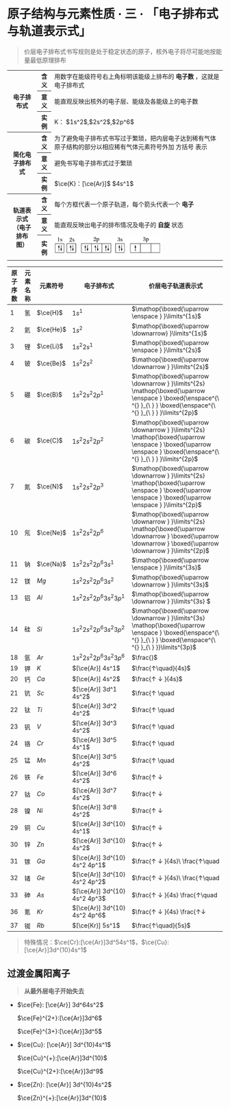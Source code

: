 # 原子结构与元素性质 · 三 · 「电子排布式与轨道表示式」

> 价层电子排布式书写规则是处于稳定状态的原子，核外电子将尽可能地按能量最低原理排布

<table>
    <tr>
        <th rowspan="3"> 电子排布式 </th>
        <th> 含义 </th>
        <td> 用数字在能级符号右上角标明该能级上排布的 <b> 电子数 </b> ，这就是电子排布式 </td>
    </tr>
    <tr>
        <th> 意义 </th>
        <td> 能直观反映出核外的电子层、能级及各能级上的电子数 </td>
    </tr>
    <tr>
        <th> 实例 </th>
        <td> K： $1s^2$,$2s^2$,$2p^6$ </td>
    </tr>
    <tr>
        <th rowspan="3"> 简化电子排布式 </th>
        <th> 含义 </th>
        <td> 为了避免电子排布式书写过于繁琐，把内层电子达到稀有气体原子结构的部分以相应稀有气体元素符号外加 方括号 表示 </td>
    </tr>
    <tr>
        <th> 意义 </th>
        <td> 避免书写电子排布式过于繁琐 </td>
    </tr>
    <tr>
        <th> 实例 </th>
        <td> <span>$\ce{K}：[\ce{Ar}]$</span> <span>$4s^1$</span> </td>
    </tr>
    <tr>
        <th rowspan="3"> 轨道表示式 <br>（电子排布图）</br> </th>
        <th> 含义 </th>
        <td> 每个方框代表一个原子轨道，每个箭头代表一个 <b> 电子 </b> </td>
    </tr>
    <tr>
        <th> 意义 </th>
        <td> 能直观反映出电子的排布情况及电子的 <b> 自旋 </b> 状态 </td>
    </tr>
    <tr>
        <th> 实例 </th>
        <td> <img src="./images/3.31.png"height="50"> </td>
    </tr>
</table>

| 原子序数 | 元素名称 | 元素符号  | 电子排布式                 | 价层电子轨道表示式                                                                                                                                                    |
| -------- | -------- | --------- | -------------------------- | --------------------------------------------------------------------------------------------------------------------------------------------------------------------- |
| 1        | 氢       | $\ce{H}$  | $1s^1$                     | $\mathop{\boxed{\uparrow \enspace } }\limits^{1s}$                                                                                                              |
| 2        | 氦       | $\ce{He}$ | $1s^2$                     | $\mathop{\boxed{\uparrow \downarrow} }\limits^{1s}$                                                                                                                   |
| 3        | 锂       | $\ce{Li}$ | $1s^2 2s^1$                | $\mathop{\boxed{\uparrow \enspace } }\limits^{2s}$                                                                                                                    |
| 4        | 铍       | $\ce{Be}$ | $1s^2 2s^2$                | $\mathop{\boxed{\uparrow \downarrow } }\limits^{2s}$                                                                                                                  |
| 5        | 硼       | $\ce{B}$  | $1s^2 2s^2 2p^1$           | $\mathop{\boxed{\uparrow \downarrow } }\limits^{2s} \mathop{\boxed{\uparrow \enspace } \boxed{\enspace^{\ ^{} }_{\ } } \boxed{\enspace^{\ ^{} }_{\ } } }\limits^{2p}$ |
| 6        | 碳       | $\ce{C}$  | $1s^2 2s^2 2p^2$           | $\mathop{\boxed{\uparrow \downarrow } }\limits^{2s} \mathop{\boxed{\uparrow \enspace } \boxed{\uparrow \enspace } \boxed{\enspace^{\ ^{} }_{\ } } }\limits^{2p}$         |
| 7        | 氮       | $\ce{N}$  | $1s^2 2s^2 2p^3$           | $\mathop{\boxed{\uparrow \downarrow } }\limits^{2s} \mathop{\boxed{\uparrow \enspace } \boxed{\uparrow \enspace } \boxed{\uparrow \enspace } }\limits^{2p}$             |
| 10       | 氖       | $\ce{Ne}$ | $1s^2 2s^2 2p^6$           | $\mathop{\boxed{\uparrow \downarrow } }\limits^{2s} \mathop{\boxed{\uparrow \downarrow } \boxed{\uparrow \downarrow } \boxed{\uparrow \downarrow } }\limits^{2p}$       |
| 11       | 钠       | $\ce{Na}$ | $1s^2 2s^2 2p^6 3s^1$      | $\mathop{\boxed{\uparrow \enspace } }\limits^{3s}$                                                                                                                     |
| 12       | 镁       | $Mg$      | $1s^2 2s^2 2p^6 3s^2$      | $\mathop{\boxed{\uparrow \downarrow } }\limits^{3s}$                                                                                                                   |
| 13       | 铝       | $Al$      | $1s^2 2s^2 2p^6 3s^2 3p^1$ | $\mathop{\boxed{\uparrow \downarrow } }\limits^{3s} $                                                                                                                   |
| 14       | 硅       | $Si$      | $1s^2 2s^2 2p^6 3s^2 3p^2$ | $\mathop{\boxed{\uparrow \downarrow } }\limits^{3s} \mathop{\boxed{\uparrow \enspace } \boxed{\enspace^{\ ^{} }_{\ } } \boxed{\enspace^{\ ^{} }_{\ } }}\limits^{3p}$     |
| 18       | 氩       | $Ar$      | $1s^2 2s^2 2p^6 3s^2 3p^6$ | $\frac{}$     |
| 19       | 钾       | $K$       | $[\ce{Ar}] 4s^1$                | $\frac{↑\quad}{4s}$                                                                                                                                                   |
| 20       | 钙       | $Ca$      | $[\ce{Ar}] 4s^2$                | $\frac{↑ ↓ }{4s}$                                                                                                                                                     |
| 21       | 钪       | $Sc$      | $[\ce{Ar}] 3d^1 4s^2$           | $\frac{↑ \quad                                                                                                                                                        | \quad   | \quad         | \quad  | \quad}{3d} \frac{↑ ↓ }{4s}$     |
| 22       | 钛       | $Ti$      | $[\ce{Ar}] 3d^2 4s^2$           | $\frac{↑ \quad                                                                                                                                                        | ↑ \quad | \quad         | \quad  | \quad}{3d} \frac{↑ ↓ }{4s}$     |
| 23       | 钒       | $V$       | $[\ce{Ar}] 3d^3 4s^2$           | $\frac{↑ \quad                                                                                                                                                        | ↑ \quad | ↑\quad        | \quad  | \quad}{3d} \frac{↑ ↓ }{4s}$     |
| 24       | 铬       | $Cr$      | $[\ce{Ar}] 3d^5 4s^1$           | $\frac{↑ \quad                                                                                                                                                        | ↑ \quad | ↑\quad        | ↑\quad | ↑\quad}{3d} \frac{↑ \quad}{4s}$ |
| 25       | 锰       | $Mn$      | $[\ce{Ar}] 3d^5 4s^2$           | $\frac{↑ \quad                                                                                                                                                        | ↑ \quad | ↑\quad        | ↑\quad | ↑\quad}{3d} \frac{↑ ↓}{4s}$     |
| 26       | 铁       | $Fe$      | $[\ce{Ar}] 3d^6 4s^2$           | $\frac{↑ ↓                                                                                                                                                            | ↑ \quad | ↑\quad        | ↑\quad | ↑\quad}{3d} \frac{↑ ↓}{4s}$     |
| 27       | 钴       | $Co$      | $[\ce{Ar}] 3d^7 4s^2$           | $\frac{↑ ↓                                                                                                                                                            | ↑ ↓     | ↑\quad        | ↑\quad | ↑\quad}{3d} \frac{↑ ↓}{4s}$     |
| 28       | 镍       | $Ni$      | $[\ce{Ar}] 3d^8 4s^2$           | $\frac{↑ ↓                                                                                                                                                            | ↑↓      | ↑↓            | ↑\quad | ↑\quad}{3d} \frac{↑ ↓}{4s}$     |
| 29       | 铜       | $Cu$      | $[\ce{Ar}] 3d^{10} 4s^1$        | $\frac{↑ ↓                                                                                                                                                            | ↑ ↓     | ↑↓            | ↑↓     | ↑↓}{3d} \frac{↑ \quad}{4s}$     |
| 30       | 锌       | $Zn$      | $[\ce{Ar}] 3d^{10} 4s^2$        | $\frac{↑ ↓                                                                                                                                                            | ↑ ↓     | ↑ ↓           | ↑ ↓    | ↑ ↓ }{3d} \frac{↑ ↓ }{4s}$      |
| 31       | 镓       | $Ga$      | $[\ce{Ar}] 3d^{10} 4s^2 4p^1$   | $\frac{↑ ↓ }{4s}\ \frac{↑\quad                                                                                                                                        | \quad   | \quad}{4p}$   |
| 32       | 锗       | $Ge$      | $[\ce{Ar}] 3d^{10} 4s^2 4p^2$   | $\frac{↑ ↓ }{4s}\ \frac{↑\quad                                                                                                                                        | ↑\quad  | \quad}{4p}$   |
| 33       | 砷       | $As$      | $[\ce{Ar}] 3d^{10} 4s^2 4p^3$   | $\frac{↑ ↓ }{4s} \frac{↑\quad                                                                                                                                         | ↑\quad  | ↑\quad }{4p}$ |
| 36       | 氪       | $Kr$      | $[\ce{Ar}] 3d^{10} 4s^2 4p^6$   | $\frac{↑ ↓ }{4s} \frac{↑↓                                                                                                                                             | ↑↓      | ↑↓ }{4p}$     |
| 37       | 铷       | $Rb$      | $[\ce{Kr}] 5s^1$                | $\frac{↑\quad}{5s}$                                                                                                                                                   |


> 特殊情况：$\ce{Cr}:[\ce{Ar}]3d^54s^1$，$\ce{Cu}: [\ce{Ar}]3d^{10}4s^1$

## 过渡金属阳离子

> **从最外层电子开始失去**

- $\ce{Fe}: [\ce{Ar}] 3d^64s^2$

    $\ce{Fe}^{2+}:[\ce{Ar}]3d^6$

    $\ce{Fe}^{3+}:[\ce{Ar}]3d^5$

- $\ce{Cu}: [\ce{Ar}] 3d^{10}4s^1$

    $\ce{Cu}^{+}:[\ce{Ar}]3d^{10}$

    $\ce{Cu}^{2+}:[\ce{Ar}]3d^9$

- $\ce{Zn}: [\ce{Ar}] 3d^{10}4s^2$

    $\ce{Zn}^{+}:[\ce{Ar}]3d^{10}$